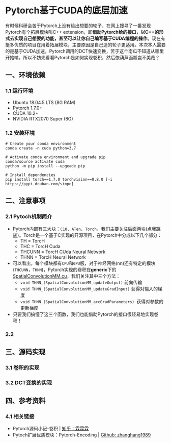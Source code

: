 # Pytorch基于CUDA的底层加速

有时候科研会苦于Pytorch上没有给出想要的轮子，在网上搜寻了一番发现Pytorch有个拓展模块叫C++ extension，即**借助Pytorch给的接口，以C++的形式去实现自己想要的功能，甚至可以让你自己编写基于CUDA编程的操作**。现在有挺多优质的项目在用着拓展模块，主要原因是自己造的轮子更适用。本次本人需要的是基于CUDA加速，Pytorch调用的DCT快速变换，苦于这个南瓜不知道从哪里开始啃，所以不妨先看看Pytorch是如何实现卷积，然后依葫芦画瓢岂不美哉？



## 一、环境依赖

### 1.1 运行环境

- Ubuntu 18.04.5 LTS (8G RAM)
- Pytorch 1.7.0+
- CUDA 10.2+
- NVIDIA RTX2070 Super (8G)

### 1.2 安装环境

```shell
# Create your conda environment
conda create -n cuda python=3.7

# Activate conda environment and upgrade pip
conda/source activate cuda
python -m pip install --upgeade pip

# Install dependencies
pip install torch==1.7.0 torchvision==0.8.0 [-i https://pypi.douban.com/simpe]
```



## 二、注意事项

### 2.1 Pytoch机制简介

* Pytorch内部有三大块：`C10`、`ATen`、`Torch`，我们主要关注后面两块([点我跳转](https://link.zhihu.com/?target=https%3A//github.com/Pytorch/Pytorch/tree/master/aten/src))。Torch是一个基于C实现的开源项目，在Pytorch中分成以下几个部分：
  - TH = TorcH
  - THC = TorcH Cuda
  - THCUNN = TorcH CUda Neural Network
  - THNN = TorcH Neural Network
* 可以看出，每个模块都有`CPU`和`GPU`版，对于神经网络(nn)还有特定的模块(`THCUNN`，`THNN`)，Pytorch实现的卷积在**generic**下的[SpatialConvolutionMM.cu](https://link.zhihu.com/?target=https%3A//github.com/Pytorch/Pytorch/blob/master/aten/src/THCUNN/generic/SpatialConvolutionMM.cu)，我们关注其中三个方法：
  - `void THNN_(SpatialConvolutionMM_updateOutput)` 前向传输
  - `void THNN_(SpatialConvolutionMM_updateGradInput)` 获得对输入的梯度
  - `void THNN_(SpatialConvolutionMM_accGradParameters) `获得对参数的更新梯度
* 只要我们搞懂了这三个函数，我们也能借助Pytorch的接口很轻易地实现卷积！

### 2.2 



## 三、源码实现

### 3.1 卷积的实现



### 3.2 DCT变换的实现



## 四、参考资料

### 4.1 相关链接

* Pytorch源码小记-卷积 | [知乎：霖霖霖](https://zhuanlan.zhihu.com/p/83517817)
* Pytoch扩展优质模块：Pytorch-Encoding | [Github: zhanghang1989](https://link.zhihu.com/?target=https%3A//github.com/zhanghang1989/Pytorch-Encoding)

